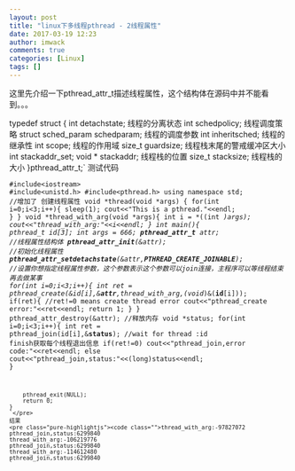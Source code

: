```yaml
---
layout: post
title: "linux下多线程pthread - 2线程属性"
date: 2017-03-19 12:23
author: imwack
comments: true
categories: [Linux]
tags: []
---
```

这里先介绍一下pthread_attr_t描述线程属性，这个结构体在源码中并不能看到。。。


   typedef struct
    {
             int                           detachstate;     线程的分离状态
             int                          schedpolicy;   线程调度策略
             struct sched_param      schedparam;   线程的调度参数
             int                          inheritsched;    线程的继承性
             int                          scope;          线程的作用域
             size_t                      guardsize; 线程栈末尾的警戒缓冲区大小
             int                          stackaddr_set;
             void *                     stackaddr;      线程栈的位置
             size_t                      stacksize;       线程栈的大小
    }pthread_attr_t;`</pre>
    测试代码
    <pre class="pure-highlightjs"><code class="">#include&lt;iostream&gt;
    #include&lt;unistd.h&gt;
    #include&lt;pthread.h&gt;
    using namespace std;
    //增加了 创建线程属性
    void *thread(void *args)
    {
        for(int i=0;i&lt;3;i++){
            sleep(1);
            cout&lt;&lt;"This is a pthread."&lt;&lt;endl;
        }
    }
    void *thread_with_arg(void *args){
        int i = *((int *)args);
        cout&lt;&lt;"thread_with_arg:"&lt;&lt;i&lt;&lt;endl;
    }
    int main(){
        pthread_t id[3];
        int args = 666;
        **pthread_attr_t** attr;    //线程属性结构体
        **pthread_attr_init**(&amp;attr);   //初始化线程属性
        **pthread_attr_setdetachstate**(&amp;attr,**PTHREAD_CREATE_JOINABLE**);  //设置你想指定线程属性参数，这个参数表示这个参数可以join连接，主程序可以等线程结束再去做某事
        for(int i=0;i&lt;3;i++){
            int ret = pthread_create(&amp;id[i],&amp;**attr**,thread_with_arg,(void*)&amp;(**id**[i]));
            if(ret){    //ret!=0 means create thread error
                cout&lt;&lt;"pthread_create error:"&lt;&lt;ret&lt;&lt;endl;
                return 1;
            }
        }
        pthread_attr_destroy(&amp;attr); //释放内存
        void *status;
        for(int i=0;i&lt;3;i++){
            int ret = pthread_join(id[i],&amp;**status**);  //wait for thread :id finish获取每个线程退出信息
            if(ret!=0)
                cout&lt;&lt;"pthread_join,error code:"&lt;&lt;ret&lt;&lt;endl;
            else
                cout&lt;&lt;"pthread_join,status:"&lt;&lt;(long)status&lt;&lt;endl;
        }
    
        pthread_exit(NULL);
        return 0;
    }
    `</pre>
    结果
    <pre class="pure-highlightjs"><code class="">thread_with_arg:-97827072
    pthread_join,status:6299840
    thread_with_arg:-106219776
    pthread_join,status:6299840
    thread_with_arg:-114612480
    pthread_join,status:6299840
    `

&nbsp;
